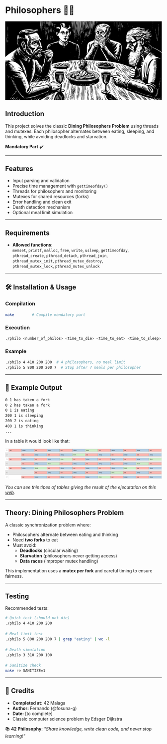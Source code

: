 # Philosophers 🍝🧠

![Dining Philosophers Problem](Philo.png)

## Introduction
This project solves the classic **Dining Philosophers Problem** using threads and mutexes. Each philosopher alternates between eating, sleeping, and thinking, while avoiding deadlocks and starvation.

**Mandatory Part** ✔️

---

## Features
- Input parsing and validation
- Precise time management with `gettimeofday()`
- Threads for philosophers and monitoring
- Mutexes for shared resources (forks)
- Error handling and clean exit
- Death detection mechanism
- Optional meal limit simulation

---

## Requirements
- **Allowed functions**:  
  `memset`, `printf`, `malloc`, `free`, `write`, `usleep`, `gettimeofday`,  
  `pthread_create`, `pthread_detach`, `pthread_join`,  
  `pthread_mutex_init`, `pthread_mutex_destroy`,  
  `pthread_mutex_lock`, `pthread_mutex_unlock`

---

## 🛠️ Installation & Usage

### Compilation
```bash
make        # Compile mandatory part
```

### Execution
```bash
./philo <number_of_philos> <time_to_die> <time_to_eat> <time_to_sleep> [meals_limit]
```

### Example
```bash
./philo 4 410 200 200  # 4 philosophers, no meal limit
./philo 5 800 200 200 7  # Stop after 7 meals per philosopher
```

---

## 📜 Example Output
```bash
0 1 has taken a fork
0 2 has taken a fork
0 1 is eating
200 1 is sleeping
200 2 is eating
400 1 is thinking
...
```

In a table it would look like that:

![table](Tabla_philo.png)

*You can see this tipes of tables giving the result of the ejecutation on this [web](https://nafuka11.github.io/philosophers-visualizer/).*

---

## Theory: Dining Philosophers Problem
A classic synchronization problem where:
- Philosophers alternate between eating and thinking
- Need **two forks** to eat
- Must avoid:
  - **Deadlocks** (circular waiting)
  - **Starvation** (philosophers never getting access)
  - **Data races** (improper mutex handling)

This implementation uses a **mutex per fork** and careful timing to ensure fairness.

---

## Testing
Recommended tests:
```bash
# Quick test (should not die)
./philo 4 410 200 200

# Meal limit test
./philo 5 800 200 200 7 | grep "eating" | wc -l

# Death simulation
./philo 3 310 200 100

# Sanitize check
make re SANITIZE=1
```

---

## 📝 Credits

- **Completed at:** 42 Malaga  
- **Author:** Fernando (@fosuna-g)  
- **Date:** [to complete]  
- Classic computer science problem by Edsger Dijkstra


📚 **42 Philosophy**: *"Share knowledge, write clean code, and never stop learning!"*

